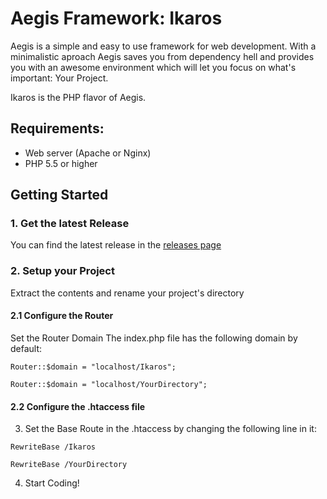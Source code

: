 # Aegis Framework: Ikaros

Aegis is a simple and easy to use framework for web development. With a minimalistic aproach Aegis saves you from dependency hell and provides you with an awesome environment which will let you focus on what's important: Your Project.

Ikaros is the PHP flavor of Aegis.

## Requirements:
* Web server (Apache or Nginx)
* PHP 5.5 or higher

## Getting Started
### 1. Get the latest Release
You can find the latest release in the [releases page](https://github.com/AegisFramework/Ikaros/releases)

### 2. Setup your Project
Extract the contents and rename your project's directory

#### 2.1 Configure the Router
Set the Router Domain
The index.php file has the following domain by default:
 ```
Router::$domain = "localhost/Ikaros";
```
```
Router::$domain = "localhost/YourDirectory";
```
#### 2.2 Configure the .htaccess file
3. Set the Base Route in the .htaccess by changing the following line in it:
```
RewriteBase /Ikaros
```
```
RewriteBase /YourDirectory
```
4. Start Coding!

